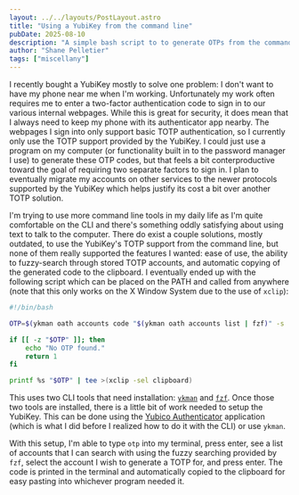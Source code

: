 ```yaml
---
layout: ../../layouts/PostLayout.astro
title: "Using a YubiKey from the command line"
pubDate: 2025-08-10
description: "A simple bash script to to generate OTPs from the command line using a YubiKey."
author: "Shane Pelletier"
tags: ["miscellany"]
---
```

I recently bought a YubiKey mostly to solve one problem: I don't want to have my phone near me when I'm working. Unfortunately my work often requires me to enter a two-factor authentication code to sign in to our various internal webpages. While this is great for security, it does mean that I always need to keep my phone with its authenticator app nearby. The webpages I sign into only support basic TOTP authentication, so I currently only use the TOTP support provided by the YubiKey. I could just use a program on my computer (or functionality built in to the password manager I use) to generate these OTP codes, but that feels a bit conterproductive toward the goal of requiring two separate factors to sign in. I plan to eventually migrate my accounts on other services to the newer protocols supported by the YubiKey which helps justify its cost a bit over another TOTP solution.

I'm trying to use more command line tools in my daily life as I'm quite comfortable on the CLI and there's something oddly satisfying about using text to talk to the computer. There do exist a couple solutions, mostly outdated, to use the YubiKey's TOTP support from the command line, but none of them really supported the features I wanted: ease of use, the ability to fuzzy-search through stored TOTP accounts, and automatic copying of the generated code to the clipboard. I eventually ended up with the following script which can be placed on the PATH and called from anywhere (note that this only works on the X Window System due to the use of `xclip`):

```bash
#!/bin/bash

OTP=$(ykman oath accounts code "$(ykman oath accounts list | fzf)" -s | tail -n 1 | tr -d '[:space:]')

if [[ -z "$OTP" ]]; then
    echo "No OTP found."
    return 1
fi

printf %s "$OTP" | tee >(xclip -sel clipboard)
```

This uses two CLI tools that need installation: [`ykman`](https://developers.yubico.com/yubikey-manager/) and [`fzf`](https://github.com/junegunn/fzf). Once those two tools are installed, there is a little bit of work needed to setup the YubiKey. This can be done using the [Yubico Authenticator](https://www.yubico.com/products/yubico-authenticator/) application (which is what I did before I realized how to do it with the CLI) or use `ykman`.

With this setup, I'm able to type `otp` into my terminal, press enter, see a list of accounts that I can search with using the fuzzy searching provided by `fzf`, select the account I wish to generate a TOTP for, and press enter. The code is printed in the terminal and automatically copied to the clipboard for easy pasting into whichever program needed it.
